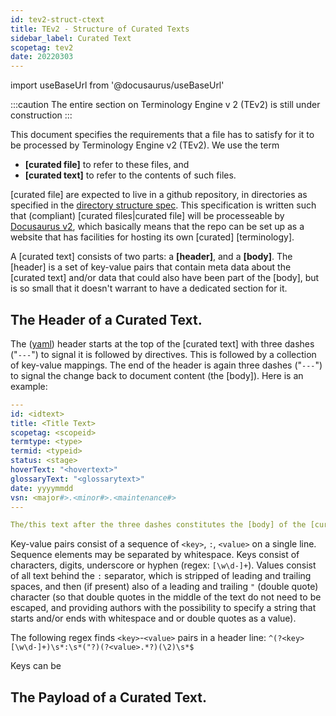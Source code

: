 ```yaml
---
id: tev2-struct-ctext
title: TEv2 - Structure of Curated Texts
sidebar_label: Curated Text
scopetag: tev2
date: 20220303
---
```


import useBaseUrl from '@docusaurus/useBaseUrl'

:::caution
The entire section on Terminology Engine v 2 (TEv2) is still under construction
:::

This document specifies the requirements that a file has to satisfy for it to be processed by Terminology Engine v2 (TEv2). We use the term
- **[curated file]** to refer to these files, and
- **[curated text]** to refer to the contents of such files.

[curated file] are expected to live in a github repository, in directories as specified in the [directory structure spec](tev2-struct-directory). This specification is written such that (compliant) [curated files|curated file] will be processeable by [Docusaurus v2](https://docusaurus.io/docs), which basically means that the repo can be set up as a website that has facilities for hosting its own [curated] [terminology].

A [curated text] consists of two parts: a **[header]**, and a **[body]**. The [header] is a set of key-value pairs that contain meta data about the [curated text] and/or data that could also have been part of the [body], but is so small that it doesn't warrant to have a dedicated section for it.

## The Header of a Curated Text.

The ([yaml](https://yaml.org/spec/1.2.2/)) header starts at the top of the [curated text] with three dashes ("`---`") to signal it is followed by directives. This is followed by a collection of key-value mappings. The end of the header is again three dashes ("`---`") to signal the change back to document content (the [body]). Here is an example:

~~~ yaml
---
id: <idtext>
title: <Title Text>
scopetag: <scopeid>
termtype: <type>
termid: <typeid>
status: <stage>
hoverText: "<hovertext>"
glossaryText: "<glossarytext>"
date: yyyymmdd
vsn: <major#>.<minor#>.<maintenance#>
---

The/this text after the three dashes constitutes the [body] of the [curated text].
~~~

Key-value pairs consist of a sequence of `<key>`, `:`, `<value>` on a single line. Sequence elements may be separated by whitespace. Keys consist of characters, digits, underscore or hyphen (regex: `[\w\d-]+`). Values consist of all text behind the `:` separator, which is stripped of leading and trailing spaces, and then (if present) also of a leading and trailing `"` (double quote) character (so that double quotes in the middle of the text do not need to be escaped, and providing authors with the possibility to specify a string that starts and/or ends with whitespace and or double quotes as a value).

The following regex finds `<key>`-`<value>` pairs in a header line: `^(?<key>[\w\d-]+)\s*:\s*("?)(?<value>.*?)(\2)\s*$`

Keys can be


## The Payload of a Curated Text.
